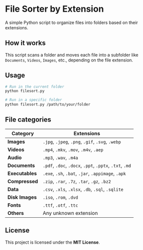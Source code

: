 # File Sorter by Extension

A simple Python script to organize files into folders based on their extensions.

## How it works

This script scans a folder and moves each file into a subfolder like `Documents`, `Videos`, `Images`, etc., depending on the file extension.

## Usage

```bash
# Run in the current folder
python filesort.py

# Run in a specific folder
python filesort.py /path/to/your/folder
```

## File categories

| Category        | Extensions                                              |
| --------------- | ------------------------------------------------------- |
| **Images**      | `.jpg`, `.jpeg`, `.png`, `.gif`, `.svg`, `.webp`        |
| **Videos**      | `.mp4`, `.mkv`, `.mov`, `.m4v`, `.aep`                  |
| **Audio**       | `.mp3`, `.wav`, `.m4a`                                  |
| **Documents**   | `.pdf`, `.doc`, `.docx`, `.ppt`, `.pptx`, `.txt`, `.md` |
| **Executables** | `.exe`, `.sh`, `.bat`, `.jar`, `.appimage`, `.apk`      |
| **Compressed**  | `.zip`, `.rar`, `.7z`, `.tar`, `.gz`, `.bz2`            |
| **Data**        | `.csv`, `.xls`, `.xlsx`, `.db`, `.sql`, `.sqlite`       |
| **Disk Images** | `.iso`, `.rom`, `.dvd`                                  |
| **Fonts**       | `.ttf`, `.otf`, `.ttc`                                  |
| **Others**      | Any unknown extension                                   |

## License

This project is licensed under the **MIT License**.
